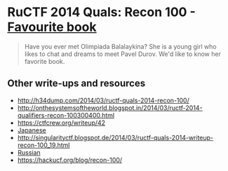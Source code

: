 # RuCTF 2014 Quals: Recon 100 - [Favourite book](https://github.com/HackerDom/ructf-2014-quals/tree/master/tasks/favourite_book)

> Have you ever met Olimpiada Balalaykina?
> She is a young girl who likes to chat and dreams to meet Pavel Durov.
> We'd like to know her favorite book.

## Other write-ups and resources

* <http://h34dump.com/2014/03/ructf-quals-2014-recon-100/>
* <http://onthesystemsoftheworld.blogspot.in/2014/03/ructf-2014-qualifiers-recon-100300400.html>
* <https://ctfcrew.org/writeup/42>
* [Japanese](http://xrekkusu.hatenablog.jp/entry/2014/03/11/143840)
* <http://singularityctf.blogspot.de/2014/03/ructf-quals-2014-writeup-recon-100_19.html>
* [Russian](http://singularityctf.blogspot.de/2014/03/ructf-quals-2014-writeup-recon-100.html)
* <https://hackucf.org/blog/recon-100/>
